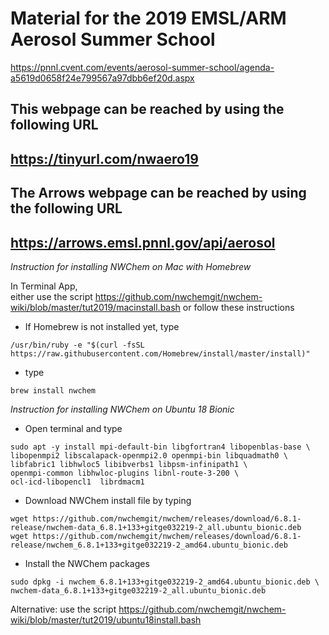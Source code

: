 **Material for the 2019 EMSL/ARM Aerosol Summer School**  
=============================
https://pnnl.cvent.com/events/aerosol-summer-school/agenda-a5619d0658f24e799567a97dbb6ef20d.aspx

__This webpage can be reached by using the following URL__ 
---------------------
https://tinyurl.com/nwaero19
---------------

__The Arrows webpage can be reached by using the following URL__ 
---------------------
https://arrows.emsl.pnnl.gov/api/aerosol
---------------------

*Instruction for installing NWChem on Mac with Homebrew*   

In Terminal App,  
either use the script https://github.com/nwchemgit/nwchem-wiki/blob/master/tut2019/macinstall.bash or follow these instructions  
* If Homebrew is not installed yet, type
```
/usr/bin/ruby -e "$(curl -fsSL https://raw.githubusercontent.com/Homebrew/install/master/install)"
```
* type
```
brew install nwchem
```

*Instruction for installing NWChem on Ubuntu 18 Bionic*  
* Open terminal and type
```
sudo apt -y install mpi-default-bin libgfortran4 libopenblas-base \
libopenmpi2 libscalapack-openmpi2.0 openmpi-bin libquadmath0 \
libfabric1 libhwloc5 libibverbs1 libpsm-infinipath1 \
openmpi-common libhwloc-plugins libnl-route-3-200 \
ocl-icd-libopencl1  librdmacm1
```
* Download NWChem install file by typing
```
wget https://github.com/nwchemgit/nwchem/releases/download/6.8.1-release/nwchem-data_6.8.1+133+gitge032219-2_all.ubuntu_bionic.deb
wget https://github.com/nwchemgit/nwchem/releases/download/6.8.1-release/nwchem_6.8.1+133+gitge032219-2_amd64.ubuntu_bionic.deb
```
* Install the NWChem packages
```
sudo dpkg -i nwchem_6.8.1+133+gitge032219-2_amd64.ubuntu_bionic.deb \ 
nwchem-data_6.8.1+133+gitge032219-2_all.ubuntu_bionic.deb
```
Alternative: use the script https://github.com/nwchemgit/nwchem-wiki/blob/master/tut2019/ubuntu18install.bash
